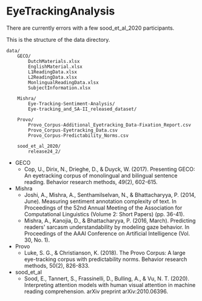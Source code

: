 # EyeTrackingAnalysis
There are currently errors with a few sood_et_al_2020 participants.

This is the structure of the data directory.

    data/
        GECO/
            DutchMaterials.xlsx
            EnglishMaterial.xlsx
            L1ReadingData.xlsx
            L2ReadingData.xlsx
            MonlingualReadingData.xlsx
            SubjectInformation.xlsx
    
        Mishra/
            Eye-Tracking-Sentiment-Analysis/
            Eye-tracking_and_SA-II_released_dataset/
    
        Provo/
            Provo_Corpus-Additional_Eyetracking_Data-Fixation_Report.csv
            Provo_Corpus-Eyetracking_Data.csv
            Provo_Corpus-Predictability_Norms.csv

        sood_et_al_2020/
            release24_2/

* GECO
  * Cop, U., Dirix, N., Drieghe, D., & Duyck, W. (2017). Presenting GECO: An eyetracking corpus of monolingual and bilingual sentence reading. Behavior research methods, 49(2), 602-615.
* Mishra
  * Joshi, A., Mishra, A., Senthamilselvan, N., & Bhattacharyya, P. (2014, June). Measuring sentiment annotation complexity of text. In Proceedings of the 52nd Annual Meeting of the Association for Computational Linguistics (Volume 2: Short Papers) (pp. 36-41).
  * Mishra, A., Kanojia, D., & Bhattacharyya, P. (2016, March). Predicting readers' sarcasm understandability by modeling gaze behavior. In Proceedings of the AAAI Conference on Artificial Intelligence (Vol. 30, No. 1).
* Provo
  * Luke, S. G., & Christianson, K. (2018). The Provo Corpus: A large eye-tracking corpus with predictability norms. Behavior research methods, 50(2), 826-833.
* sood_et_al 
  * Sood, E., Tannert, S., Frassinelli, D., Bulling, A., & Vu, N. T. (2020). Interpreting attention models with human visual attention in machine reading comprehension. arXiv preprint arXiv:2010.06396.